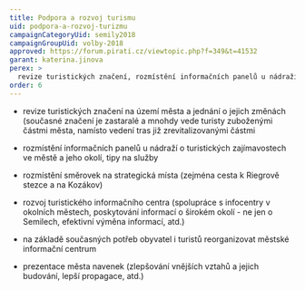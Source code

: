 ```yaml
---
title: Podpora a rozvoj turismu
uid: podpora-a-rozvoj-turizmu
campaignCategoryUid: semily2018
campaignGroupUid: volby-2018
approved: https://forum.pirati.cz/viewtopic.php?f=349&t=41532
garant: katerina.jinova
perex: >
  revize turistických značení, rozmístění informačních panelů u nádraží o turistických zajímavostech ve městě a jeho okolí, rozvoj turistického informačního centra, prezentace města navenek 
order: 6
---
```


- revize turistických značení na území města a jednání o jejich změnách (současné značení je zastaralé a mnohdy vede turisty zuboženými částmi města, namísto vedení tras již zrevitalizovanými částmi

- rozmístění informačních panelů u nádraží o turistických zajímavostech ve městě a jeho okolí, tipy na služby

- rozmístění směrovek na strategická místa (zejména cesta k Riegrově stezce a na Kozákov)

- rozvoj turistického informačního centra (spolupráce s infocentry v okolních městech, poskytování informací o širokém okolí - ne jen o Semilech, efektivní výměna informací, atd.)

- na základě současných potřeb obyvatel i turistů reorganizovat městské informační centrum

- prezentace města navenek (zlepšování vnějších vztahů a jejich budování, lepší propagace, atd.)